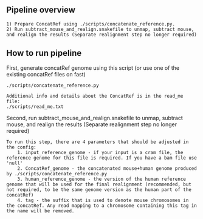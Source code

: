 ## Pipeline overview

    1) Prepare ConcatRef using ./scripts/concatenate_reference.py. 
    2) Run subtract_mouse_and_realign.snakefile to unmap, subtract mouse, and realign the results (Separate realignment step no longer required)

## How to run pipeline

First, generate concatRef genome using this script (or use one of the existing concatRef files on fast)
   
    ./scripts/concatenate_reference.py
    
    Additional info and details about the ConcatRef is in the read_me file:
    ./scripts/read_me.txt

Second, run subtract_mouse_and_realign.snakefile to unmap, subtract mouse, and realign the results (Separate realignment step no longer required) 
    
    To run this step, there are 4 parameters that should be adjusted in the config:
    	1. input_reference_genome - if your input is a cram file, the reference genome for this file is required. If you have a bam file use 'null'
    	2. ConcatRef_genome - the concatenated mouse+human genome produced by ./scripts/concatenate_reference.py
    	3. human_reference_genome - the version of the human reference genome that will be used for the final realignment (recommended, but not required, to be the same genome version as the human part of the concatRef)
    	4. tag - the suffix that is used to denote mouse chromosomes in the concatRef. Any read mapping to a chromosome containing this tag in the name will be removed.
	
